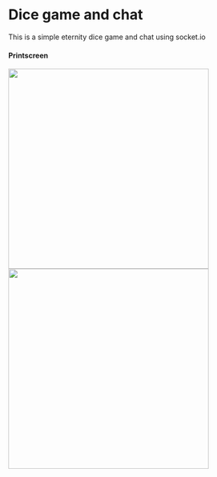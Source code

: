 # Dice game and chat
This is a simple eternity dice game and chat using socket.io

#### Printscreen
<img src="https://github.com/codebyjohan/simple-eternity-dice-game-and-chat/assets/60930220/e5b6e75b-5802-465c-b87f-aba55eb0d459" width="400">
<img src="https://github.com/codebyjohan/simple-eternity-dice-game-and-chat/assets/60930220/bde978e9-29db-4dbd-b9e8-d2f665cb771e" width="400">
